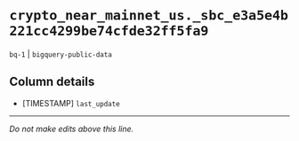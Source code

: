 # `crypto_near_mainnet_us._sbc_e3a5e4b221cc4299be74cfde32ff5fa9`
`bq-1` | `bigquery-public-data`

## Column details
* [TIMESTAMP] `last_update`

-------------------------------------------------------------------------------
*Do not make edits above this line.*
